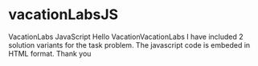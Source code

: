 
# vacationLabsJS
VacationLabs JavaScript
Hello VacationVacationLabs
I have included 2 solution variants for the task problem.
The javascript code is embeded in HTML format.
Thank you

